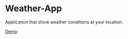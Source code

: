 # Weather-App
Application that show weather conditions at your location.

[Demo](https://lunyovyuriy.github.io/Weather-App/)
